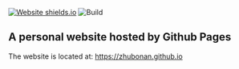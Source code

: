 [![Website shields.io](https://img.shields.io/website-up-down-green-red/http/shields.io.svg)](https://zhubonan.github.io/)
![Build](https://github.com/zhubonan/zhubonan.github.io/actions/workflows/build.yaml/badge.svg)

## A personal website hosted by Github Pages

The website is located at: https://zhubonan.github.io